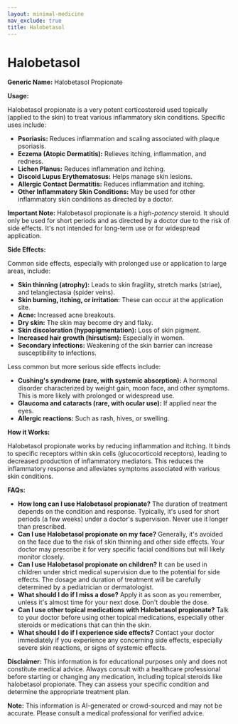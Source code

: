 ```yaml
---
layout: minimal-medicine
nav_exclude: true
title: Halobetasol
---
```


# Halobetasol

**Generic Name:** Halobetasol Propionate

**Usage:**

Halobetasol propionate is a very potent corticosteroid used topically (applied to the skin) to treat various inflammatory skin conditions.  Specific uses include:

* **Psoriasis:**  Reduces inflammation and scaling associated with plaque psoriasis.
* **Eczema (Atopic Dermatitis):**  Relieves itching, inflammation, and redness.
* **Lichen Planus:**  Reduces inflammation and itching.
* **Discoid Lupus Erythematosus:**  Helps manage skin lesions.
* **Allergic Contact Dermatitis:**  Reduces inflammation and itching.
* **Other Inflammatory Skin Conditions:** May be used for other inflammatory skin conditions as directed by a doctor.

**Important Note:** Halobetasol propionate is a *high-potency* steroid. It should only be used for short periods and as directed by a doctor due to the risk of side effects.  It's not intended for long-term use or for widespread application.


**Side Effects:**

Common side effects, especially with prolonged use or application to large areas, include:

* **Skin thinning (atrophy):**  Leads to skin fragility, stretch marks (striae), and telangiectasia (spider veins).
* **Skin burning, itching, or irritation:**  These can occur at the application site.
* **Acne:**  Increased acne breakouts.
* **Dry skin:**  The skin may become dry and flaky.
* **Skin discoloration (hypopigmentation):**  Loss of skin pigment.
* **Increased hair growth (hirsutism):** Especially in women.
* **Secondary infections:**  Weakening of the skin barrier can increase susceptibility to infections.


Less common but more serious side effects include:

* **Cushing's syndrome (rare, with systemic absorption):**  A hormonal disorder characterized by weight gain, moon face, and other symptoms.  This is more likely with prolonged or widespread use.
* **Glaucoma and cataracts (rare, with ocular use):**  If applied near the eyes.
* **Allergic reactions:**  Such as rash, hives, or swelling.


**How it Works:**

Halobetasol propionate works by reducing inflammation and itching.  It binds to specific receptors within skin cells (glucocorticoid receptors), leading to decreased production of inflammatory mediators. This reduces the inflammatory response and alleviates symptoms associated with various skin conditions.

**FAQs:**

* **How long can I use Halobetasol propionate?**  The duration of treatment depends on the condition and response.  Typically, it's used for short periods (a few weeks) under a doctor's supervision.  Never use it longer than prescribed.
* **Can I use Halobetasol propionate on my face?**  Generally, it's avoided on the face due to the risk of skin thinning and other side effects.  Your doctor may prescribe it for very specific facial conditions but will likely monitor closely.
* **Can I use Halobetasol propionate on children?**  It can be used in children under strict medical supervision due to the potential for side effects. The dosage and duration of treatment will be carefully determined by a pediatrician or dermatologist.
* **What should I do if I miss a dose?**  Apply it as soon as you remember, unless it's almost time for your next dose. Don't double the dose.
* **Can I use other topical medications with Halobetasol propionate?**  Talk to your doctor before using other topical medications, especially other steroids or medications that can thin the skin.
* **What should I do if I experience side effects?**  Contact your doctor immediately if you experience any concerning side effects, especially severe skin reactions, or signs of systemic effects.


**Disclaimer:** This information is for educational purposes only and does not constitute medical advice. Always consult with a healthcare professional before starting or changing any medication, including topical steroids like halobetasol propionate. They can assess your specific condition and determine the appropriate treatment plan.


**Note:** This information is AI-generated or crowd-sourced and may not be accurate. Please consult a medical professional for verified advice.